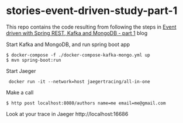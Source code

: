 # stories-event-driven-study-part-1
This repo contains the code resulting from following the steps in [Event driven with Spring REST, Kafka and MongoDB - part 1](https://joaovicente.github.io/2018-02-22-event-driven-with-spring-rest-kafka-and-mongodb-part1/) blog

Start Kafka and MongoDB, and run spring boot app
```
$ docker-compose -f ./docker-compose-kafka-mongo.yml up
$ mvn spring-boot:run
```

Start Jaeger
```
 docker run -it --network=host jaegertracing/all-in-one
```

Make a call
```
$ http post localhost:8080/authors name=me email=me@gmail.com
```

Look at your trace in Jaeger http://localhost:16686
